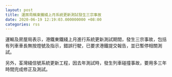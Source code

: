 ```yaml
---
layout: post
title: 運房局稱東鐵綫上月系統更新測試發生三宗事故
date: 2020-06-19 12:19:03.000000000 +08:00
categories: rss
---
```


運輸及房屋局表示，港鐵東鐵綫上月進行系統更新測試期間，發生三宗事故，包括有列車車長無按燈號及指示，錯誤行駛，已要求港鐵提交報告，並已暫停相關測試。

另外，荃灣綫信號系統更新工程，因去年測試時，發生列車碰撞事故，要用多三年時間完成修正及測試。
